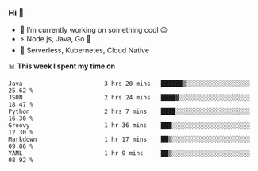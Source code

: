 ### Hi 👋

<!--
**nodejh/nodejh** is a ✨ _special_ ✨ repository because its `README.md` (this file) appears on your GitHub profile.

Here are some ideas to get you started:

- 🔭 I’m currently working on ...
- 🌱 I’m currently learning ...
- 👯 I’m looking to collaborate on ...
- 🤔 I’m looking for help with ...
- 💬 Ask me about ...
- 📫 How to reach me: ...
- 😄 Pronouns: ...
- ⚡ Fun fact: ...
-->

- 🔭 I’m currently working on something cool :wink:
- ⚡ Node.js, Java, Go :thought_balloon:
- 🤖 Serverless, Kubernetes, Cloud Native

📊 **This week I spent my time on**

<!--START_SECTION:waka-->

```text
Java                       3 hrs 20 mins   ██████▒░░░░░░░░░░░░░░░░░░   25.62 %
JSON                       2 hrs 24 mins   ████▓░░░░░░░░░░░░░░░░░░░░   18.47 %
Python                     2 hrs 7 mins    ████░░░░░░░░░░░░░░░░░░░░░   16.30 %
Groovy                     1 hr 36 mins    ███░░░░░░░░░░░░░░░░░░░░░░   12.30 %
Markdown                   1 hr 17 mins    ██▒░░░░░░░░░░░░░░░░░░░░░░   09.86 %
YAML                       1 hr 9 mins     ██▒░░░░░░░░░░░░░░░░░░░░░░   08.92 %
```

<!--END_SECTION:waka-->


<!--
:traffic_light: **Visitors**

![visitors](https://visitor-badge.glitch.me/badge?page_id=nodejh.nodejh)
-->
